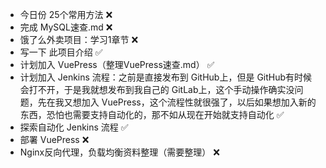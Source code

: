 - 今日份 25个常用方法 ❌
- 完成 MySQL速查.md ❌
- 饿了么外卖项目：学习1章节 ❌
- 写一下 此项目介绍  ✅
- 计划加入 VuePress（整理VuePress速查.md） ✅
- 计划加入 Jenkins 流程：之前是直接发布到 GitHub上，但是 GitHub有时候会打不开，于是我就想发布到我自己的 GitLab上，这个手动操作确实没问题，先在我又想加入 VuePress，这个流程性就很强了，以后如果想加入新的东西，恐怕也需要支持自动化的，那不如从现在开始就支持自动化  ✅
- 探索自动化 Jenkins 流程  ✅
- 部署 VuePress ❌
- Nginx反向代理，负载均衡资料整理（需要整理） ❌